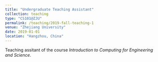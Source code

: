 ```yaml
---
title: "Undergraduate Teaching Assistant"
collection: teaching
type: "CS101@ZJU"
permalink: /teaching/2019-fall-teaching-1
venue: "Zhejiang University"
date: 2019-01-01
location: "Hangzhou, China"
---
```


Teaching assitant of the course *Introduction to Computing for Engineering and Science*.

